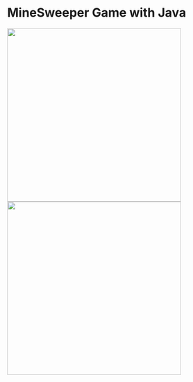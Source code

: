 # MineSweeper Game with Java

<img src="https://user-images.githubusercontent.com/37351493/149169741-c16a9096-4807-4676-a129-14719bdd4ba2.png" height=400></img>
<img src="https://user-images.githubusercontent.com/37351493/150596352-d6c70204-2280-4b29-ae65-8cea426ef61f.png" height=400></img>
